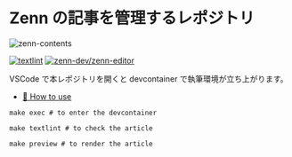 # Zenn の記事を管理するレポジトリ

![zenn-contents](https://socialify.git.ci/shunk031/zenn-contents/image?custom_language=VSCode&description=1&font=Source+Code+Pro&language=1&name=1&owner=1&pattern=Signal&theme=Auto)

[![textlint](https://github.com/shunk031/zenn-contents/actions/workflows/textlint.yaml/badge.svg)](https://github.com/shunk031/zenn-contents/actions/workflows/textlint.yaml)
[![zenn-dev/zenn-editor](https://img.shields.io/github/v/tag/zenn-dev/zenn-editor?color=3EA8FF&display_name=release&label=zenn&logo=zenn&logoColor=3EA8FF&sort=semver)](https://github.com/zenn-dev/zenn-editor)

VSCode で本レポジトリを開くと devcontainer で執筆環境が立ち上がります。

* [📘 How to use](https://zenn.dev/zenn/articles/zenn-cli-guide)

```shell
make exec # to enter the devcontainer
```

```shell
make textlint # to check the article
```

```shell
make preview # to render the article
```
